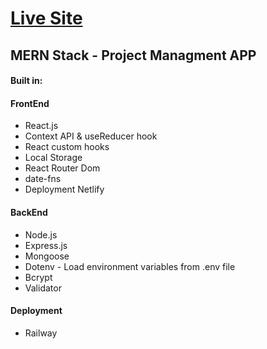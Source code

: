 <h1><a href=""> Live Site </a></h1>

<h2>MERN Stack - Project Managment APP</h2>

<h4>Built in:</h4>
<h4>FrontEnd</h4>
<ul>
<li>React.js</li>
<li>Context API & useReducer hook</li>
<li>React custom hooks</li>
<li>Local Storage</li>
<li>React Router Dom</li>
<li>date-fns</li>
<li>Deployment Netlify</li>

</ul>

<h4>BackEnd</h4>
<ul>
<li>Node.js</i>
<li>Express.js</li>
<li>Mongoose</li>
<li>Dotenv - Load environment variables from .env file</li>
<li>Bcrypt</li>
<li>Validator</li>

</ul>
<h4>Deployment</h4>
<ul>
<li>Railway</li>
</ul>
